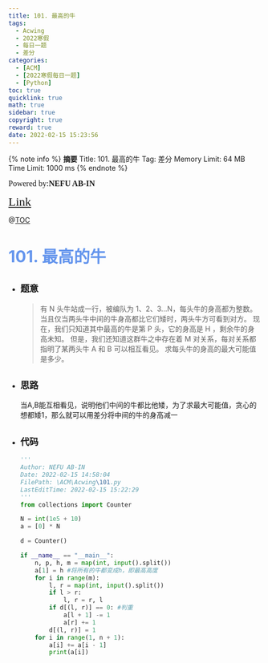```yaml
---
title: 101. 最高的牛
tags:
  - Acwing
  - 2022寒假
  - 每日一题
  - 差分
categories:
  - [ACM]
  - [2022寒假每日一题]
  - [Python]
toc: true
quicklink: true
math: true
sidebar: true
copyright: true
reward: true
date: 2022-02-15 15:23:56
---
```



{% note info %}
**摘要**
Title: 101. 最高的牛
Tag: 差分
Memory Limit: 64 MB
Time Limit: 1000 ms
{% endnote %}
<!-- more -->

<font size=3 face=楷体>Powered by:**NEFU AB-IN**</font>

<font color=#FFA500 size=5 face=楷体>[Link](https://www.acwing.com/problem/content/description/103/)</font>

@[TOC](文章目录)

# <font color=#6495ED size=6>101. 最高的牛
</font>

* ## <font size=4 face=粗体>题意</font>

  >有 N 头牛站成一行，被编队为 1、2、3…N，每头牛的身高都为整数。
  >当且仅当两头牛中间的牛身高都比它们矮时，两头牛方可看到对方。
  >现在，我们只知道其中最高的牛是第 P 头，它的身高是 H ，剩余牛的身高未知。
  >但是，我们还知道这群牛之中存在着 M 对关系，每对关系都指明了某两头牛 A 和 B 可以相互看见。
  >求每头牛的身高的最大可能值是多少。

* ## <font size=4 face=粗体>思路</font>

  当A,B能互相看见，说明他们中间的牛都比他矮，为了求最大可能值，贪心的想都矮1，那么就可以用差分将中间的牛的身高减一

* ## <font size=4 face=粗体>代码</font>

  ```python
  '''
  Author: NEFU AB-IN
  Date: 2022-02-15 14:58:04
  FilePath: \ACM\Acwing\101.py
  LastEditTime: 2022-02-15 15:22:29
  '''
  from collections import Counter

  N = int(1e5 + 10)
  a = [0] * N

  d = Counter()

  if __name__ == "__main__":
      n, p, h, m = map(int, input().split())
      a[1] = h #将所有的牛都变成h，即最高高度
      for i in range(m):
          l, r = map(int, input().split())
          if l > r:
              l, r = r, l
          if d[(l, r)] == 0: #判重
              a[l + 1] -= 1
              a[r] += 1
          d[(l, r)] = 1
      for i in range(1, n + 1):
          a[i] += a[i - 1]
          print(a[i])


  ```